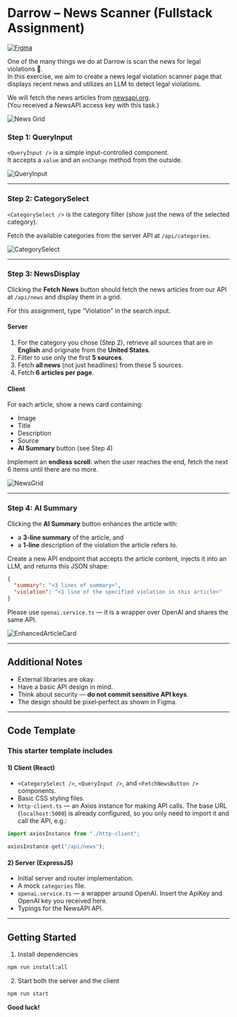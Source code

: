 # Darrow – News Scanner (Fullstack Assignment)

[![Figma](https://img.shields.io/badge/Figma-Design-blue)](https://www.figma.com/design/dzPZ6UHCxFy6Daby8MRjad/Full-Stack-Task--Copy-?node-id=32-2153&p=f&m=dev)

One of the many things we do at Darrow is scan the news for legal violations 🙂.  
In this exercise, we aim to create a news legal violation scanner page that displays recent news and utilizes an LLM to detect legal violations.

We will fetch the news articles from [newsapi.org](https://newsapi.org).  
(You received a NewsAPI access key with this task.)

![News Grid](media/grid.png)

### Step 1: QueryInput

`<QueryInput />` is a simple input-controlled component.  
It accepts a `value` and an `onChange` method from the outside.

![QueryInput](media/step1.png)

---

### Step 2: CategorySelect

`<CategorySelect />` is the category filter (show just the news of the selected category).

Fetch the available categories from the server API at `/api/categories`.

![CategorySelect](media/step2.png)

---

### Step 3: NewsDisplay

Clicking the **Fetch News** button should fetch the news articles from our API at `/api/news` and display them in a grid.

For this assignment, type “Violation” in the search input.

#### Server

1. For the category you chose (Step 2), retrieve all sources that are in **English** and originate from the **United States**.
2. Filter to use only the first **5 sources**.
3. Fetch **all news** (not just headlines) from these 5 sources.
4. Fetch **6 articles per page**.

#### Client

For each article, show a news card containing:

- Image
- Title
- Description
- Source
- **AI Summary** button (see Step 4)

Implement an **endless scroll**: when the user reaches the end, fetch the next 6 items until there are no more.

![NewsGrid](media/step3.png)

---

### Step 4: AI Summary

Clicking the **AI Summary** button enhances the article with:

- a **3‑line summary** of the article, and
- a **1‑line** description of the violation the article refers to.

Create a new API endpoint that accepts the article content, injects it into an LLM, and returns this JSON shape:

```json
{
  "summary": "<3 lines of summary>",
  "violation": "<1 line of the specified violation in this article>"
}
```

Please use `openai.service.ts` — it is a wrapper over OpenAI and shares the same API.

![EnhancedArticleCard](media/step4.png)

---

## Additional Notes

- External libraries are okay.
- Have a basic API design in mind.
- Think about security — **do not commit sensitive API keys**.
- The design should be pixel‑perfect as shown in Figma.

---

## Code Template

### This starter template includes

#### 1) Client (React)

- `<CategorySelect />`, `<QueryInput />`, and `<FetchNewsButton />` components.
- Basic CSS styling files.
- `http-client.ts` — an Axios instance for making API calls. The base URL (`localhost:5000`) is already configured, so you only need to import it and call the API, e.g.:

```ts
import axiosInstance from "./http-client";

axiosInstance.get("/api/news");
```

#### 2) Server (ExpressJS)

- Initial server and router implementation.
- A mock `categories` file.
- `openai.service.ts` — a wrapper around OpenAI. Insert the ApiKey and OpenAI key you received here.
- Typings for the NewsAPI API.

---

## Getting Started

1. Install dependencies

```bash
npm run install:all
```

2. Start both the server and the client

```bash
npm run start
```

**Good luck!**
